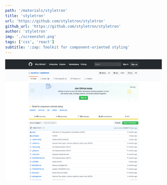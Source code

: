```yaml
---
path: '/materials/styletron'
title: 'styletron'
url: 'https://github.com/styletron/styletron'
github_url: 'https://github.com/styletron/styletron'
author: 'styletron'
img: './screenshot.png'
tags: ['css', 'react']
subtitle: ':zap: Toolkit for component-oriented styling'
---
```


![alt text](screenshot.png)
